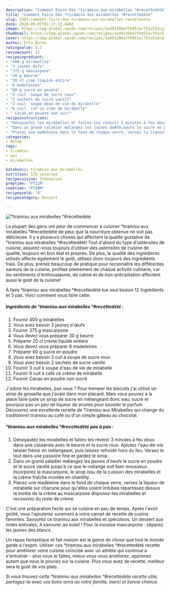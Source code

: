 ```yaml
---
description: "Comment Faire Des °tiramisu aux mirabelles °#recettedété"
title: "Comment Faire Des °tiramisu aux mirabelles °#recettedété"
slug: 5303-comment-faire-des-tiramisu-aux-mirabelles-recettedete
date: 2020-09-07T01:37:12.848Z
image: https://img-global.cpcdn.com/recipes/3a491288a7fb951e/751x532cq70/tiramisu-aux-mirabelles-recettedete-photo-principale-de-la-recette.jpg
thumbnail: https://img-global.cpcdn.com/recipes/3a491288a7fb951e/751x532cq70/tiramisu-aux-mirabelles-recettedete-photo-principale-de-la-recette.jpg
cover: https://img-global.cpcdn.com/recipes/3a491288a7fb951e/751x532cq70/tiramisu-aux-mirabelles-recettedete-photo-principale-de-la-recette.jpg
author: Etta Burke
ratingvalue: 3.3
reviewcount: 11
recipeingredient:
- "400 g mirabelles"
- "3 jaunes dufs"
- "375 g mascarpone"
- "30 g beurre"
- "20 cl crme liquide entire"
- "6 madeleines"
- "60 g sucre en poudre"
- "3 cuil  soupe de sucre roux"
- "2 sachets de sucre vanill"
- "3 cuil  soupe deau de vie de mirabelle"
- "6 cuil  caf ce crme de mirabelle"
- " Cacao en poudre non sucr"
recipeinstructions:
- "Dénoyautez les mirabelles et faites-les revenir 3 minutes à feu doux dans une casserole avec le beurre et le sucre roux. Ajoutez l&#39;eau-de-vie laisser frémir en mélangeant, puis laissez refroidir hors du feu. Versez le tout dans une passoire fine et gardez le sirop."
- "Dans un grand saladier mélangez les jaunes d&#39;oeufs le sucre en poudre et le sucre vanillé jusqu&#39;à ce que le mélange soit bien mousseux. Incorporez la mascarpone, le sirop issu de la cuisson des mirabelles et la crème fraîche montée en chantilly."
- "Placez une madeleine dans le fond de chaque verre, versez la liqueur de mirabelle sur chacune pour qu&#39;elles soient imbibée répartissez dessus la moitié de la crème au mascarpone disposez-les mirabelles et recouvrez du reste de crème."
categories:
- Resep
tags:
- tiramisu
- aux
- mirabelles

katakunci: tiramisu aux mirabelles 
nutrition: 175 calories
recipecuisine: Indonesian
preptime: "PT21M"
cooktime: "PT40M"
recipeyield: "4"
recipecategory: Dessert

---
```



![°tiramisu aux mirabelles °#recettedété](https://img-global.cpcdn.com/recipes/3a491288a7fb951e/751x532cq70/tiramisu-aux-mirabelles-recettedete-photo-principale-de-la-recette.jpg)

La plupart des gens ont peur de commencer à cuisiner °tiramisu aux mirabelles °#recettedété de peur que la nourriture obtenue ne soit pas délicieuse. Il y a plusieurs choses qui affectent la qualité gustative de °tiramisu aux mirabelles °#recettedété! Tout d'abord du type d'ustensiles de cuisine, assurez-vous toujours d'utiliser des ustensiles de cuisine de qualité, toujours en bon état et propres. De plus, la qualité des ingrédients utilisés affecte également le goût, utilisez donc toujours des ingrédients frais. De plus, prenez beaucoup de pratique pour reconnaître les différentes saveurs de la cuisine, profitez pleinement de chaque activité culinaire, car les sentiments d'enthousiasme, de calme et de non-précipitation affectent aussi le goût de la cuisine!

<!--inarticleads1-->

À faire °tiramisu aux mirabelles °#recettedété tue seul besion 12 Ingrédients et 3 pas. Voici comment vous faire cette.

##### Ingrédients de °tiramisu aux mirabelles °#recettedété :

1. Fournir 400 g mirabelles
1. Vous avez besoin 3 jaunes d&#39;œufs
1. Fournir 375 g mascarpone
1. Vous devez vous préparer 30 g beurre
1. Préparer 20 cl crème liquide entière
1. Vous devez vous préparer 6 madeleines
1. Préparer 60 g sucre en poudre
1. Vous avez besoin 3 cuil à soupe de sucre roux
1. Vous avez besoin 2 sachets de sucre vanillé
1. Fournir 3 cuil à soupe d&#39;eau de vie de mirabelle
1. Fournir 6 cuil à café ce crème de mirabelle
1. Fournir  Cacao en poudre non sucré


J&#39;adore les mirabelles, pas vous ? Pour tremper les biscuits j&#39;ai utilisé un sirop de groseille que j&#39;avais dans mon placard. Mais vous pouvez à la place faire juste un sirop de sucre en mélangeant donc eau, sucre et pourquoi pas un peu de liqueur de prunes pour booster le parfum. Découvrez une excellente recette de Tiramisu aux Mirabelles qui change du traditionnel tiramisu au café ou d&#39;un simple gâteau au chocolat. 

<!--inarticleads2-->

##### °tiramisu aux mirabelles °#recettedété pas à pas :

1. Dénoyautez les mirabelles et faites-les revenir 3 minutes à feu doux dans une casserole avec le beurre et le sucre roux. Ajoutez l&#39;eau-de-vie laisser frémir en mélangeant, puis laissez refroidir hors du feu. Versez le tout dans une passoire fine et gardez le sirop.
1. Dans un grand saladier mélangez les jaunes d&#39;oeufs le sucre en poudre et le sucre vanillé jusqu&#39;à ce que le mélange soit bien mousseux. Incorporez la mascarpone, le sirop issu de la cuisson des mirabelles et la crème fraîche montée en chantilly.
1. Placez une madeleine dans le fond de chaque verre, versez la liqueur de mirabelle sur chacune pour qu&#39;elles soient imbibée répartissez dessus la moitié de la crème au mascarpone disposez-les mirabelles et recouvrez du reste de crème.


C&#39;est une préparation facile qui se cuisine en peu de temps. Après l&#39;avoir goûté, vous l&#39;ajouterez surement à votre carnet de recette de cusine favorites. Savourez ce tiramisu aux mirabelles et spéculoos. Un dessert aux notes estivales, à savourer au soleil ! Pour la mousse mascarpone : séparez les jaunes des blancs. 

<!--inarticleads1-->

<p>
Un repas fantastique et fait maison est le genre de chose que tout le monde garde à l'esprit. Utiliser ces °tiramisu aux mirabelles °#recettedété recette pour améliorer votre cuisine coïncide avec un athlète qui continue à s'entraîner - plus vous le faites, mieux vous vous améliorez, apprenez autant que vous le pouvez sur la cuisine. Plus vous avez de recette, meilleur sera le goût de vos plats.
</p>

<p>
<i>Si vous trouvez cette °tiramisu aux mirabelles °#recettedété recette utile, partagez-la avec vos bons amis ou votre famille, merci et bonne chance.</i>
</p>
